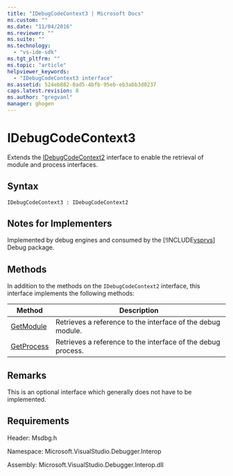 ```yaml
---
title: "IDebugCodeContext3 | Microsoft Docs"
ms.custom: ""
ms.date: "11/04/2016"
ms.reviewer: ""
ms.suite: ""
ms.technology: 
  - "vs-ide-sdk"
ms.tgt_pltfrm: ""
ms.topic: "article"
helpviewer_keywords: 
  - "IDebugCodeContext3 interface"
ms.assetid: 524eb882-0ad5-4bfb-95eb-eb3abb3d0237
caps.latest.revision: 8
ms.author: "gregvanl"
manager: ghogen
---
```

# IDebugCodeContext3
Extends the [IDebugCodeContext2](../../../extensibility/debugger/reference/idebugcodecontext2.md) interface to enable the retrieval of module and process interfaces.  
  
## Syntax  
  
```  
IDebugCodeContext3 : IDebugCodeContext2  
```  
  
## Notes for Implementers  
 Implemented by debug engines and consumed by the [!INCLUDE[vsprvs](../../../code-quality/includes/vsprvs_md.md)] Debug package.  
  
## Methods  
 In addition to the methods on the `IDebugCodeContext2` interface, this interface implements the following methods:  
  
|Method|Description|  
|------------|-----------------|  
|[GetModule](../../../extensibility/debugger/reference/idebugcodecontext3-getmodule.md)|Retrieves a reference to the interface of the debug module.|  
|[GetProcess](../../../extensibility/debugger/reference/idebugcodecontext3-getprocess.md)|Retrieves a reference to the interface of the debug process.|  
  
## Remarks  
 This is an optional interface which generally does not have to be implemented.  
  
## Requirements  
 Header: Msdbg.h  
  
 Namespace: Microsoft.VisualStudio.Debugger.Interop  
  
 Assembly: Microsoft.VisualStudio.Debugger.Interop.dll